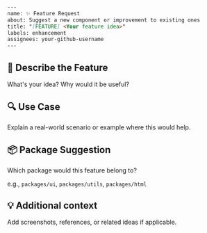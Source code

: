 ```md

---
name: ✨ Feature Request
about: Suggest a new component or improvement to existing ones
title: "[FEATURE] <Your feature idea>"
labels: enhancement
assignees: your-github-username
---
```

## 🧩 Describe the Feature

What's your idea? Why would it be useful?

## 🔍 Use Case

Explain a real-world scenario or example where this would help.

## 📦 Package Suggestion

Which package would this feature belong to?

e.g., `packages/ui`, `packages/utils`, `packages/html`

## 💡 Additional context

Add screenshots, references, or related ideas if applicable.